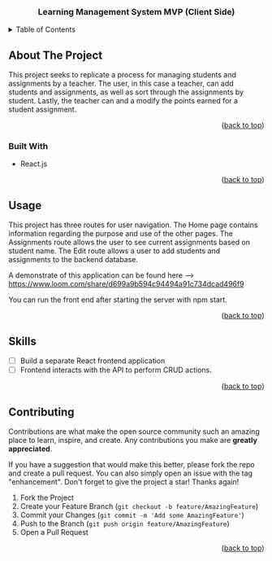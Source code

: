 <div id="top"></div>
<!--
*** Thanks for checking out the Best-README-Template. If you have a suggestion
*** that would make this better, please fork the repo and create a pull request
*** or simply open an issue with the tag "enhancement".
*** Don't forget to give the project a star!
*** Thanks again! Now go create something AMAZING! :D
-->

<!-- PROJECT SHIELDS -->
<!--
*** I'm using markdown "reference style" links for readability.
*** Reference links are enclosed in brackets [ ] instead of parentheses ( ).
*** See the bottom of this document for the declaration of the reference variables
*** for contributors-url, forks-url, etc. This is an optional, concise syntax you may use.
*** https://www.markdownguide.org/basic-syntax/#reference-style-links
-->

<!-- PROJECT LOGO -->
<br />
<div align="center">
    <h3 align="center">Learning Management System MVP (Client Side) </h3>
  </p>
</div>

<!-- TABLE OF CONTENTS -->
<details>
  <summary>Table of Contents</summary>
  <ol>
    <li>
      <a href="#about-the-project">About The Project</a>
      <ul>
        <li><a href="#built-with">Built With</a></li>
      </ul>
    </li>
    <li><a href="#usage">Usage</a></li>
    <li><a href="#skills">Skills</a></li>
    <li><a href="#contributing">Contributing</a></li>

  </ol>
</details>

<!-- ABOUT THE PROJECT -->

## About The Project

This project seeks to replicate a process for managing students and assignments by a teacher. The user, in this case a teacher, can add students and assignments, as well as sort through the assignments by student. Lastly, the teacher can and a modify the points earned for a student assignment. 

<p align="right">(<a href="#top">back to top</a>)</p>

### Built With

- React.js

<p align="right">(<a href="#top">back to top</a>)</p>

<!-- USAGE EXAMPLES -->

## Usage

This project has three routes for user navigation. The Home page contains information regarding the purpose and use of the other pages. The Assignments route allows the user to see current assignments based on student name. The Edit route allows a user to add students and assignments to the backend database.

A demonstrate of this application can be found here --> https://www.loom.com/share/d699a9b594c94494a91c734dcad496f9

You can run the front end after starting the server with npm start.

<p align="right">(<a href="#top">back to top</a>)</p>

<!-- ROADMAP -->

## Skills

- [ ] Build a separate React frontend application 
- [ ] Frontend interacts with the API to perform CRUD actions.

<p align="right">(<a href="#top">back to top</a>)</p>

<!-- CONTRIBUTING -->

## Contributing

Contributions are what make the open source community such an amazing place to learn, inspire, and create. Any contributions you make are **greatly appreciated**.

If you have a suggestion that would make this better, please fork the repo and create a pull request. You can also simply open an issue with the tag "enhancement".
Don't forget to give the project a star! Thanks again!

1. Fork the Project
2. Create your Feature Branch (`git checkout -b feature/AmazingFeature`)
3. Commit your Changes (`git commit -m 'Add some AmazingFeature'`)
4. Push to the Branch (`git push origin feature/AmazingFeature`)
5. Open a Pull Request

<p align="right">(<a href="#top">back to top</a>)</p>